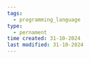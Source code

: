 ```yaml
---
tags:
  - programming_language
type:
  - pernament
time created: 31-10-2024
last modified: 31-10-2024
---
```


